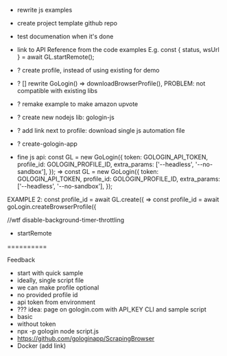 
- rewrite js examples

- create project template github repo

- test documenation when it's done

- link to API Reference from the code examples
E.g.
  const { status, wsUrl } = await GL.startRemote();

- ? create profile, instead of using existing for demo 

- ? [] rewrite GoLogin() => downloadBrowserProfile(), PROBLEM: not compatible with existing libs

- ? remake example to make amazon upvote

- ? create new nodejs lib: gologin-js

- ? add link next to profile: download single js automation file

- ? create-gologin-app

- fine js api:
 const GL = new GoLogin({
    token: GOLOGIN_API_TOKEN,
    profile_id: GOLOGIN_PROFILE_ID,
    extra_params: ['--headless', '--no-sandbox'],
  });
=> 
 const GL = new GoLogin({
    token: GOLOGIN_API_TOKEN,
    profile_id: GOLOGIN_PROFILE_ID,
    extra_params: ['--headless', '--no-sandbox'],
  });

EXAMPLE 2:
  const profile_id = await GL.create({
=>
  const profile_id = await goLogin.createBrowserProfile({

//wtf disable-background-timer-throttling

- startRemote


==========

Feedback
- start with quick sample
 - ideally, single script file
 - we can make profile optional
 - no provided profile id
 - api token from environment
 - ??? idea: page on gologin.com with API_KEY CLI and sample script
- basic
- without token
- npx -p gologin node script.js
- https://github.com/gologinapp/ScrapingBrowser
- Docker (add link)